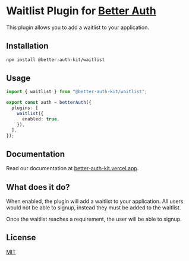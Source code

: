 # Waitlist Plugin for [Better Auth](https://github.com/better-auth/better-auth)

This plugin allows you to add a waitlist to your application.

## Installation

```bash
npm install @better-auth-kit/waitlist
```

## Usage

```ts
import { waitlist } from "@better-auth-kit/waitlist";

export const auth = betterAuth({
  plugins: [
    waitlist({
      enabled: true,
    }),
  ],
});
```

## Documentation

Read our documentation at [better-auth-kit.vercel.app](https://better-auth-kit.vercel.app/docs/plugins/waitlist).

## What does it do?

When enabled, the plugin will add a waitlist to your application.
All users would not be able to signup, instead they must be added to the waitlist.

Once the waitlist reaches a requirement, the user will be able to signup.

## License

[MIT](LICENSE)
